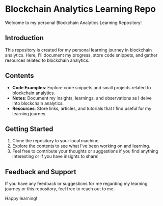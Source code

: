 # Blockchain Analytics Learning Repo

Welcome to my personal Blockchain Analytics Learning Repository!

## Introduction

This repository is created for my personal learning journey in blockchain analytics. Here, I'll document my progress, store code snippets, and gather resources related to blockchain analytics.

## Contents 

- **Code Examples**: Explore code snippets and small projects related to blockchain analytics.
- **Notes**: Document my insights, learnings, and observations as I delve into blockchain analytics.
- **Resources**: Store links, articles, and tutorials that I find useful for my learning journey.

## Getting Started

1. Clone the repository to your local machine.
2. Explore the contents to see what I've been working on and learning.
3. Feel free to contribute your thoughts or suggestions if you find anything interesting or if you have insights to share!

## Feedback and Support

If you have any feedback or suggestions for me regarding my learning journey or this repository, feel free to reach out to me.

Happy learning!

